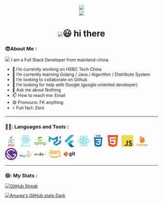 
<div id=header" align="center">
<img src="https://media.giphy.com/media/bnVMLaBcfZEMatI31d/giphy.gif" width="auto" heigh="auto">
</div>

<div id=profile-counter" align="center" >
<img src="https://komarev.com/ghpvc/?username=kirk-zhang58&style=flat-square&color=blue"  />
</div>


<h1 align="center">
  <img src="https://media.giphy.com/media/hvRJCLFzcasrR4ia7z/giphy.gif" width="30px"/>😃 hi there
  
</h1>

<!-- <div align="center">
  <img src="https://media.giphy.com/media/l46Cy1rHbQ92uuLXa/giphy.gif" width="auto" height="auto"/>

</div> -->


### 😎About Me : 

<img src="https://media.giphy.com/media/3oz8xzYXuCWF1IXv68/giphy.gif" width="50"> I am a Full Stack Developer  from mainland-china.

- 🔭 I’m currently working on HSBC Tech China
- 🌱 I’m currently learning Golang / Java / Algorithm / Distribute System
- 👯 I’m looking to collaborate on Github
- 🤔 I’m looking for help with Google (google-oriented developer)
- 💬 Ask me about Nothing
- 📫 How to reach me: Email
- 😄 Pronouns: FK anything
- ⚡ Fun fact: Zero

--- 

### 👨‍🔧: Languages and Tools :


<div>
  <img src="https://github.com/devicons/devicon/blob/master/icons/java/java-original-wordmark.svg" title="Java" alt="Java" width="40" height="40"/>&nbsp;
  <img src="https://github.com/devicons/devicon/blob/master/icons/react/react-original-wordmark.svg" title="React" alt="React" width="40" height="40"/>&nbsp;
  <img src="https://github.com/devicons/devicon/blob/master/icons/spring/spring-original-wordmark.svg" title="Spring" alt="Spring" width="40" height="40"/>&nbsp;
  <img src="https://github.com/devicons/devicon/blob/master/icons/materialui/materialui-original.svg" title="Material UI" alt="Material UI" width="40" height="40"/>&nbsp;
  <img src="https://github.com/devicons/devicon/blob/master/icons/flutter/flutter-original.svg" title="Flutter" alt="Flutter" width="40" height="40"/>&nbsp;
  <img src="https://github.com/devicons/devicon/blob/master/icons/react/react-original.svg" title="React" alt="React " width="40" height="40"/>&nbsp;
  <img src="https://github.com/devicons/devicon/blob/master/icons/css3/css3-plain-wordmark.svg"  title="CSS3" alt="CSS" width="40" height="40"/>&nbsp;
  <img src="https://github.com/devicons/devicon/blob/master/icons/html5/html5-original.svg" title="HTML5" alt="HTML" width="40" height="40"/>&nbsp;
  <img src="https://github.com/devicons/devicon/blob/master/icons/javascript/javascript-original.svg" title="JavaScript" alt="JavaScript" width="40" height="40"/>&nbsp;
  <img src="https://github.com/devicons/devicon/blob/master/icons/firebase/firebase-plain-wordmark.svg" title="Firebase" alt="Firebase" width="40" height="40"/>&nbsp;
  <img src="https://github.com/devicons/devicon/blob/master/icons/gatsby/gatsby-original.svg" title="Gatsby"  alt="Gatsby" width="40" height="40"/>&nbsp;
  <img src="https://github.com/devicons/devicon/blob/master/icons/mysql/mysql-original-wordmark.svg" title="MySQL"  alt="MySQL" width="40" height="40"/>&nbsp;
  <img src="https://github.com/devicons/devicon/blob/master/icons/nodejs/nodejs-original-wordmark.svg" title="NodeJS" alt="NodeJS" width="40" height="40"/>&nbsp;
  <img src="https://github.com/devicons/devicon/blob/master/icons/amazonwebservices/amazonwebservices-plain-wordmark.svg" title="AWS" alt="AWS" width="40" height="40"/>&nbsp;
  <img src="https://github.com/devicons/devicon/blob/master/icons/git/git-original-wordmark.svg" title="Git" **alt="Git" width="40" height="40"/>
</div>

--- 

### 😄: My Stats :
[![GitHub Streak](http://github-readme-streak-stats.herokuapp.com?user=kirk-zhang58&theme=dark&date_format=M%20j%5B%2C%20Y%5D)](https://git.io/streak-stats)

[![Anurag's GitHub stats-Dark](https://github-readme-stats.vercel.app/api?username=kirk-zhang58&show_icons=true&theme=dark#gh-dark-mode-only)](https://github.com/anuraghazra/github-readme-stats#gh-dark-mode-only)








